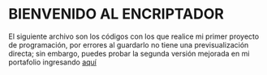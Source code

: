 # BIENVENIDO AL ENCRIPTADOR

El siguiente archivo son los códigos con los que realice mi primer proyecto de programación,  por errores al guardarlo no tiene una previsualización directa; sin embargo, puedes probar la segunda versión mejorada en mi portafolio  ingresando [aquí](https://diegollanosr.github.io/)
